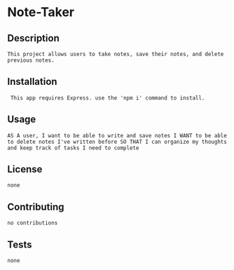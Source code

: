 # Note-Taker

## Description
    This project allows users to take notes, save their notes, and delete previous notes.

## Installation
     This app requires Express. use the 'npm i' command to install.

## Usage 
    AS A user, I want to be able to write and save notes I WANT to be able to delete notes I've written before SO THAT I can organize my thoughts and keep track of tasks I need to complete

## License
    none

## Contributing 
    no contributions

## Tests
    none
